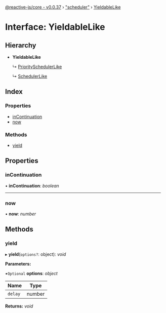 [@reactive-js/core - v0.0.37](../README.md) › ["scheduler"](../modules/_scheduler_.md) › [YieldableLike](_scheduler_.yieldablelike.md)

# Interface: YieldableLike

## Hierarchy

* **YieldableLike**

  ↳ [PrioritySchedulerLike](_scheduler_.priorityschedulerlike.md)

  ↳ [SchedulerLike](_scheduler_.schedulerlike.md)

## Index

### Properties

* [inContinuation](_scheduler_.yieldablelike.md#incontinuation)
* [now](_scheduler_.yieldablelike.md#now)

### Methods

* [yield](_scheduler_.yieldablelike.md#yield)

## Properties

###  inContinuation

• **inContinuation**: *boolean*

___

###  now

• **now**: *number*

## Methods

###  yield

▸ **yield**(`options?`: object): *void*

**Parameters:**

▪`Optional`  **options**: *object*

Name | Type |
------ | ------ |
`delay` | number |

**Returns:** *void*
